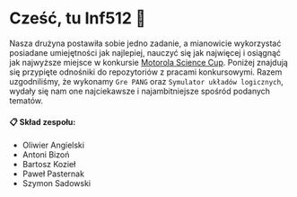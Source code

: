 # Cześć, tu Inf512 👋

Nasza drużyna postawiła sobie jedno zadanie, a mianowicie wykorzystać posiadane umiejętności jak najlepiej, nauczyć się jak najwięcej i osiągnąć jak najwyższe miejsce w konkursie [Motorola Science Cup](https://science-cup.pl/). Poniżej znajdują się przypięte odnośniki do repozytoriów z pracami konkursowymi. Razem uzgodniliśmy, że wykonamy `Gre PANG` oraz `Symulator układów logicznych`, wydały się nam one najciekawsze i najambitniejsze spośród podanych tematów.

#### 📋 Skład zespołu:
 - Oliwier Angielski
 - Antoni Bizoń
 - Bartosz Kozieł
 - Paweł Pasternak
 - Szymon Sadowski
